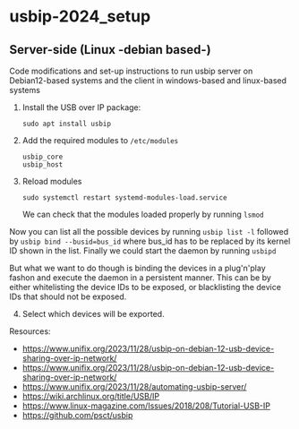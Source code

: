 # usbip-2024_setup
## Server-side (Linux -debian based-)
Code modifications and set-up instructions to run usbip server on Debian12-based systems and the client in windows-based and linux-based systems

1. Install the USB over IP package:

    ```console
    sudo apt install usbip
    ```
2. Add the required modules to `/etc/modules`
    ```console
    usbip_core
    usbip_host
    ```
3. Reload modules
    ```console
    sudo systemctl restart systemd-modules-load.service
    ```
    We can check that the modules loaded properly by running `lsmod`

Now you can list all the possible devices by running `usbip list -l` followed by `usbip bind --busid=bus_id` where bus_id has to be replaced by its kernel ID shown in the list. Finally we could start the daemon by running `usbipd`

But what we want to do though is binding the devices in a plug'n'play fashon and execute the daemon in a persistent manner. This can be by either whitelisting the device IDs to be exposed, or blacklisting the device IDs that should not be exposed.

4. Select which devices will be exported.

    





Resources:
<span style="font-size:8pt;">
 - https://www.unifix.org/2023/11/28/usbip-on-debian-12-usb-device-sharing-over-ip-network/
 - https://www.unifix.org/2023/11/28/usbip-on-debian-12-usb-device-sharing-over-ip-network/
 - https://www.unifix.org/2023/11/28/automating-usbip-server/
 - https://wiki.archlinux.org/title/USB/IP
 - https://www.linux-magazine.com/Issues/2018/208/Tutorial-USB-IP
 - https://github.com/psct/usbip
</span>